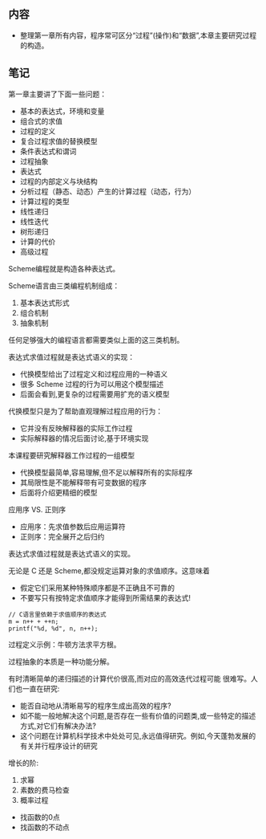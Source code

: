 ## 内容

- 整理第一章所有内容，程序常可区分“过程”(操作)和“数据”,本章主要研究过程的构造。

## 笔记

第一章主要讲了下面一些问题：
- 基本的表达式，环境和变量
- 组合式的求值
- 过程的定义
- 复合过程求值的替换模型
- 条件表达式和谓词
- 过程抽象
- 表达式
- 过程的内部定义与块结构
- 分析过程（静态、动态）产生的计算过程（动态，行为）
- 计算过程的类型
- 线性递归
- 线性迭代
- 树形递归
- 计算的代价
- 高级过程

Scheme编程就是构造各种表达式。

Scheme语言由三类编程机制组成：
1. 基本表达式形式
2. 组合机制
3. 抽象机制

任何足够强大的编程语言都需要类似上面的这三类机制。
 

表达式求值过程就是表达式语义的实现：
- 代换模型给出了过程定义和过程应用的一种语义
- 很多 Scheme 过程的行为可以用这个模型描述
- 后面会看到,更复杂的过程需要用扩充的语义模型

代换模型只是为了帮助直观理解过程应用的行为：
- 它并没有反映解释器的实际工作过程
- 实际解释器的情况后面讨论,基于环境实现  

本课程要研究解释器工作过程的一组模型
- 代换模型最简单,容易理解,但不足以解释所有的实际程序 
- 其局限性是不能解释带有可变数据的程序
- 后面将介绍更精细的模型

应用序 VS. 正则序
- 应用序：先求值参数后应用运算符
- 正则序：完全展开之后归约

表达式求值过程就是表达式语义的实现。

无论是 C 还是 Scheme,都没规定运算对象的求值顺序。这意味着 
- 假定它们采用某种特殊顺序都是不正确且不可靠的
- 不要写只有按特定求值顺序才能得到所需结果的表达式!
```
// C语言里依赖于求值顺序的表达式
m = n++ + ++n;
printf("%d, %d", n, n++);
```

过程定义示例：牛顿方法求平方根。

过程抽象的本质是一种功能分解。

有时清晰简单的递归描述的计算代价很高,而对应的高效迭代过程可能 很难写。人们也一直在研究:
- 能否自动地从清晰易写的程序生成出高效的程序?
- 如不能一般地解决这个问题,是否存在一些有价值的问题类,或一些特定的描述方式,对它们有解决办法?
- 这个问题在计算机科学技术中处处可见,永远值得研究。例如,今天蓬勃发展的有关并行程序设计的研究

增长的阶:
1. 求幂
2. 素数的费马检查
3. 概率过程

- 找函数的0点
- 找函数的不动点
